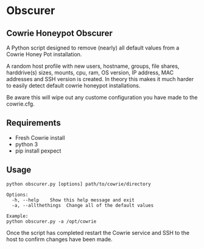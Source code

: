# Obscurer

## Cowrie Honeypot Obscurer

A Python script designed to remove (nearly) all default values from a Cowrie Honey Pot installation. 

A random host profile with new users, hostname, groups, file shares, harddrive(s) sizes, mounts, cpu, ram, OS version, IP address, MAC addresses and SSH version is created. In theory this makes it much harder to easily detect default cowrie honeypot installations.

Be aware this will wipe out any custome configuration you have made to the cowrie.cfg.

## Requirements 

* Fresh Cowrie install
* python 3
* pip install pexpect

## Usage

```
python obscurer.py [options] path/to/cowrie/directory

Options:
  -h, --help    Show this help message and exit
  -a, --allthethings  Change all of the default values
  
Example:
python obscurer.py -a /opt/cowrie 
```

Once the script has completed restart the Cowrie service and SSH to the host to confirm changes have been made.
